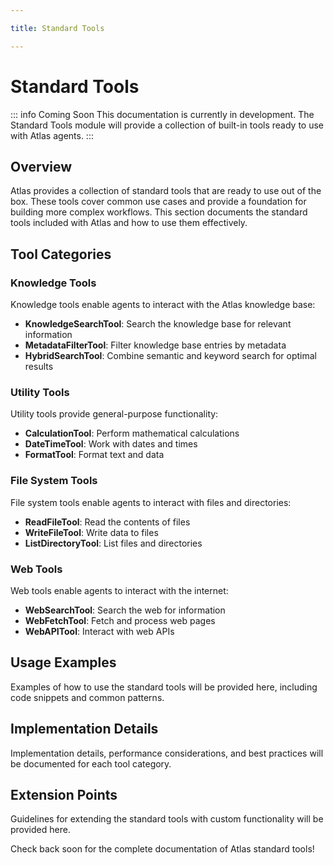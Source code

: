 ```yaml
---

title: Standard Tools

---
```



# Standard Tools

::: info Coming Soon
This documentation is currently in development. The Standard Tools module will provide a collection of built-in tools ready to use with Atlas agents.
:::

## Overview

Atlas provides a collection of standard tools that are ready to use out of the box. These tools cover common use cases and provide a foundation for building more complex workflows. This section documents the standard tools included with Atlas and how to use them effectively.

## Tool Categories

### Knowledge Tools

Knowledge tools enable agents to interact with the Atlas knowledge base:

- **KnowledgeSearchTool**: Search the knowledge base for relevant information
- **MetadataFilterTool**: Filter knowledge base entries by metadata
- **HybridSearchTool**: Combine semantic and keyword search for optimal results

### Utility Tools

Utility tools provide general-purpose functionality:

- **CalculationTool**: Perform mathematical calculations
- **DateTimeTool**: Work with dates and times
- **FormatTool**: Format text and data

### File System Tools

File system tools enable agents to interact with files and directories:

- **ReadFileTool**: Read the contents of files
- **WriteFileTool**: Write data to files
- **ListDirectoryTool**: List files and directories

### Web Tools

Web tools enable agents to interact with the internet:

- **WebSearchTool**: Search the web for information
- **WebFetchTool**: Fetch and process web pages
- **WebAPITool**: Interact with web APIs

## Usage Examples

Examples of how to use the standard tools will be provided here, including code snippets and common patterns.

## Implementation Details

Implementation details, performance considerations, and best practices will be documented for each tool category.

## Extension Points

Guidelines for extending the standard tools with custom functionality will be provided here.

Check back soon for the complete documentation of Atlas standard tools!
